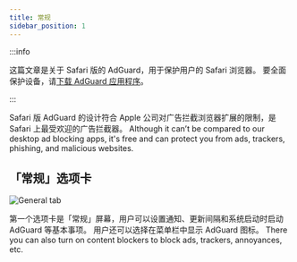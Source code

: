 ```yaml
---
title: 常规
sidebar_position: 1
---
```


:::info

这篇文章是关于 Safari 版的 AdGuard，用于保护用户的 Safari 浏览器。 要全面保护设备，请[下载 AdGuard 应用程序](https://agrd.io/download-kb-adblock)。

:::

Safari 版 AdGuard 的设计符合 Apple 公司对广告拦截浏览器扩展的限制，是 Safari 上最受欢迎的广告拦截器。 Although it can’t be compared to our desktop ad blocking apps, it's free and can protect you from ads, trackers, phishing, and malicious websites.

## 「常规」选项卡

![General tab](https://cdn.adtidy.org/public/Adguard/Blog/AG_for_Safari_in-depth_review/General.png)

第一个选项卡是「常规」屏幕，用户可以设置通知、更新间隔和系统启动时启动 AdGuard 等基本事项。 用户还可以选择在菜单栏中显示 AdGuard 图标。 There you can also turn on content blockers to block ads, trackers, annoyances, etc.
